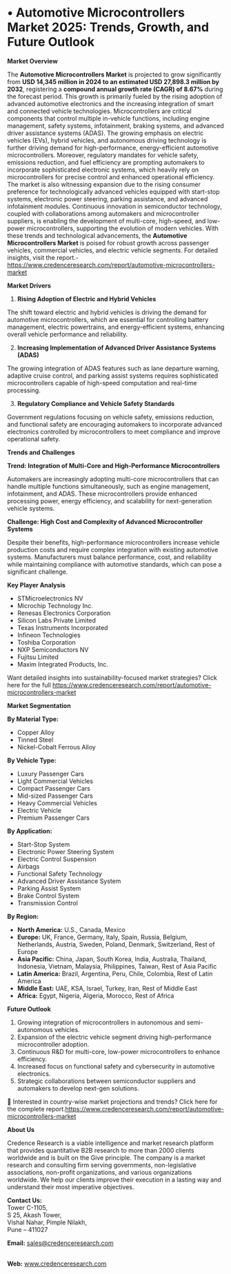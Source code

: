 # •  Automotive Microcontrollers Market 2025: Trends, Growth, and Future Outlook


<p><strong>Market Overview</strong></p>
<p>The <strong>Automotive Microcontrollers Market</strong> is projected to grow significantly from <strong>USD 14,345 million in 2024 to an estimated USD 27,898.3 million by 2032</strong>, registering a <strong>compound annual growth rate (CAGR) of 8.67%</strong> during the forecast period. This growth is primarily fueled by the rising adoption of advanced automotive electronics and the increasing integration of smart and connected vehicle technologies. Microcontrollers are critical components that control multiple in-vehicle functions, including engine management, safety systems, infotainment, braking systems, and advanced driver assistance systems (ADAS). The growing emphasis on electric vehicles (EVs), hybrid vehicles, and autonomous driving technology is further driving demand for high-performance, energy-efficient automotive microcontrollers. Moreover, regulatory mandates for vehicle safety, emissions reduction, and fuel efficiency are prompting automakers to incorporate sophisticated electronic systems, which heavily rely on microcontrollers for precise control and enhanced operational efficiency. The market is also witnessing expansion due to the rising consumer preference for technologically advanced vehicles equipped with start-stop systems, electronic power steering, parking assistance, and advanced infotainment modules. Continuous innovation in semiconductor technology, coupled with collaborations among automakers and microcontroller suppliers, is enabling the development of multi-core, high-speed, and low-power microcontrollers, supporting the evolution of modern vehicles. With these trends and technological advancements, the <strong>Automotive Microcontrollers Market</strong> is poised for robust growth across passenger vehicles, commercial vehicles, and electric vehicle segments. For detailed insights, visit the report.-<a href="https://www.credenceresearch.com/report/automotive-microcontrollers-market">https://www.credenceresearch.com/report/automotive-microcontrollers-market</a></p>
<p><strong>Market Drivers</strong></p>
<ol>
<li><strong> Rising Adoption of Electric and Hybrid Vehicles</strong></li>
</ol>
<p>The shift toward electric and hybrid vehicles is driving the demand for automotive microcontrollers, which are essential for controlling battery management, electric powertrains, and energy-efficient systems, enhancing overall vehicle performance and reliability.</p>
<ol start="2">
<li><strong> Increasing Implementation of Advanced Driver Assistance Systems (ADAS)</strong></li>
</ol>
<p>The growing integration of ADAS features such as lane departure warning, adaptive cruise control, and parking assist systems requires sophisticated microcontrollers capable of high-speed computation and real-time processing.</p>
<ol start="3">
<li><strong> Regulatory Compliance and Vehicle Safety Standards</strong></li>
</ol>
<p>Government regulations focusing on vehicle safety, emissions reduction, and functional safety are encouraging automakers to incorporate advanced electronics controlled by microcontrollers to meet compliance and improve operational safety.</p>
<p><strong>Trends and Challenges</strong></p>
<p><strong>Trend: Integration of Multi-Core and High-Performance Microcontrollers</strong></p>
<p>Automakers are increasingly adopting multi-core microcontrollers that can handle multiple functions simultaneously, such as engine management, infotainment, and ADAS. These microcontrollers provide enhanced processing power, energy efficiency, and scalability for next-generation vehicle systems.</p>
<p><strong>Challenge: High Cost and Complexity of Advanced Microcontroller Systems</strong></p>
<p>Despite their benefits, high-performance microcontrollers increase vehicle production costs and require complex integration with existing automotive systems. Manufacturers must balance performance, cost, and reliability while maintaining compliance with automotive standards, which can pose a significant challenge.</p>
<p><strong>Key Player Analysis</strong></p>
<ul>
<li>STMicroelectronics NV</li>
<li>Microchip Technology Inc.</li>
<li>Renesas Electronics Corporation</li>
<li>Silicon Labs Private Limited</li>
<li>Texas Instruments Incorporated</li>
<li>Infineon Technologies</li>
<li>Toshiba Corporation</li>
<li>NXP Semiconductors NV</li>
<li>Fujitsu Limited</li>
<li>Maxim Integrated Products, Inc.</li>
</ul>
<p>Want detailed insights into sustainability-focused market strategies? Click here for the full <a href="https://www.credenceresearch.com/report/automotive-microcontrollers-market">https://www.credenceresearch.com/report/automotive-microcontrollers-market</a></p>
<p><strong>Market Segmentation</strong></p>
<p><strong>By Material Type:</strong></p>
<ul>
<li>Copper Alloy</li>
<li>Tinned Steel</li>
<li>Nickel-Cobalt Ferrous Alloy</li>
</ul>
<p><strong>By Vehicle Type:</strong></p>
<ul>
<li>Luxury Passenger Cars</li>
<li>Light Commercial Vehicles</li>
<li>Compact Passenger Cars</li>
<li>Mid-sized Passenger Cars</li>
<li>Heavy Commercial Vehicles</li>
<li>Electric Vehicle</li>
<li>Premium Passenger Cars</li>
</ul>
<p><strong>By Application:</strong></p>
<ul>
<li>Start-Stop System</li>
<li>Electronic Power Steering System</li>
<li>Electric Control Suspension</li>
<li>Airbags</li>
<li>Functional Safety Technology</li>
<li>Advanced Driver Assistance System</li>
<li>Parking Assist System</li>
<li>Brake Control System</li>
<li>Transmission Control</li>
</ul>
<p><strong>By Region:</strong></p>
<ul>
<li><strong>North America:</strong> U.S., Canada, Mexico</li>
<li><strong>Europe:</strong> UK, France, Germany, Italy, Spain, Russia, Belgium, Netherlands, Austria, Sweden, Poland, Denmark, Switzerland, Rest of Europe</li>
<li><strong>Asia Pacific:</strong> China, Japan, South Korea, India, Australia, Thailand, Indonesia, Vietnam, Malaysia, Philippines, Taiwan, Rest of Asia Pacific</li>
<li><strong>Latin America:</strong> Brazil, Argentina, Peru, Chile, Colombia, Rest of Latin America</li>
<li><strong>Middle East:</strong> UAE, KSA, Israel, Turkey, Iran, Rest of Middle East</li>
<li><strong>Africa:</strong> Egypt, Nigeria, Algeria, Morocco, Rest of Africa</li>
</ul>
<p><strong>Future Outlook</strong></p>
<ol>
<li>Growing integration of microcontrollers in autonomous and semi-autonomous vehicles.</li>
<li>Expansion of the electric vehicle segment driving high-performance microcontroller adoption.</li>
<li>Continuous R&amp;D for multi-core, low-power microcontrollers to enhance efficiency.</li>
<li>Increased focus on functional safety and cybersecurity in automotive electronics.</li>
<li>Strategic collaborations between semiconductor suppliers and automakers to develop next-gen solutions.</li>
</ol>
<p>📌 Interested in country-wise market projections and trends? Click here for the complete report.<a href="https://www.credenceresearch.com/report/automotive-microcontrollers-market">https://www.credenceresearch.com/report/automotive-microcontrollers-market</a></p>
<p><strong>About Us</strong></p>
<p>Credence Research is a viable intelligence and market research platform that provides quantitative B2B research to more than 2000 clients worldwide and is built on the Give principle. The company is a market research and consulting firm serving governments, non-legislative associations, non-profit organizations, and various organizations worldwide. We help our clients improve their execution in a lasting way and understand their most imperative objectives.</p>
<p><strong>Contact Us:</strong><br /> Tower C-1105,<br /> S 25, Akash Tower,<br /> Vishal Nahar, Pimple Nilakh,<br /> Pune &ndash; 411027</p>
<p><strong>Email:</strong> <a href="mailto:sales@credenceresearch.com">sales@credenceresearch.com</a></p>
<p><br /> <strong>Web:</strong> <a href="http://www.credenceresearch.com">www.credenceresearch.com</a></p>
